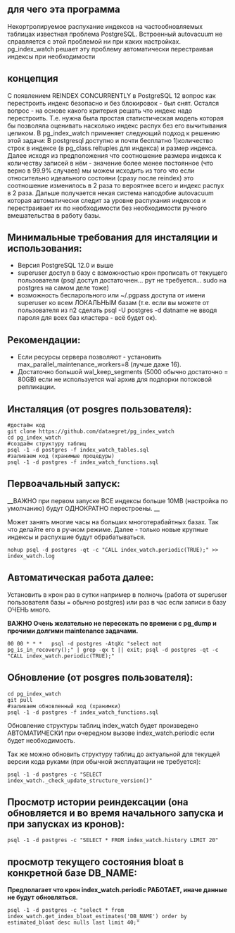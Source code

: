 ## для чего эта программа
Некортролируемое распухание индексов на частообновляемых таблицах известная проблема PostgreSQL. 
Встроенный autovacuum не справляется с этой проблемой ни при каких настройках.
pg_index_watch решает эту проблему автоматически перестраивая индексы при необходимости

## концепция
С появлением REINDEX CONCURRENTLY в PostgreSQL 12 вопрос как перестроить индекс безопасно и без блокировок - был снят.
Остался вопрос - на основе какого критерия решать что индекс надо перестроить.
Т.е. нужна была простая статистическая модель которая бы позволяла оценивать насколько индекс распух без его вычитывания целиком.
В pg_index_watch применяет следующий подход к решению этой задачи:
В postgresql доступно и почти бесплатно 1)количество строк в индексе (в pg_class.reltuples для индекса) и размер индекса.
Далее исходя из предположения что соотношение размера индекса к количеству записей в нём - значение более менее постоянное (что верно в 99.9% случаев)
мы можем исходить из того что если относительно идеального состояни (сразу после reindex) это соотношение изменилось в 2 раза то вероятнее всего и индекс распух в 2 раза.
Дальше получается некая система наподобие autovacuum которая автоматически следит за уровне распухания индексов и перестраивает их по необходимости
без необходимости ручного вмешательства в работу базы.


## Минимальные требования для инсталяции и использования:
- Версия PostgreSQL 12.0 и выше
- superuser доступ в базу с взможностью крон прописать от текущего пользователя (psql доступ достаточнен... рут не требуется... sudo на postgres на самом деле тоже)
- возможность беспарольного или ~/.pgpass доступа от имени superuser ко всем ЛОКАЛЬНЫМ базам (т.е. если вы можете от пользователя из п2 сделать psql -U postgres -d datname не вводя пароля для всех баз кластера - всё будет ок).


## Рекомендации:
- Если ресурсы сервера позволяют - установить max_parallel_maintenance_workers=8 (лучше даже 16). 
- Достаточно большой wal_keep_segments (5000 обычно достаточно = 80GB) если не используется wal архив для подпорки потоковой репликации.


## Инсталяция (от posgres пользователя):
```
#достаём код
git clone https://github.com/dataegret/pg_index_watch
cd pg_index_watch
#создаём структуру таблиц
psql -1 -d postgres -f index_watch_tables.sql
#заливаем код (хранимые процедуры)
psql -1 -d postgres -f index_watch_functions.sql
```


## Первоачальный запуск:
__ВАЖНО при первом запуске ВСЕ индексы больше 10MB (настройка по умолчанию) будут ОДНОКРАТНО перестроены. __

Может занять многие часы на больших многотерабайтных базах. Так что делайте его в ручном режиме.  Далее - только новые крупные индексы и распухшие будут обрабатываться.
```
nohup psql -d postgres -qt -c "CALL index_watch.periodic(TRUE);" >> index_watch.log
```



## Автоматическая работа далее:
Установить в крон раз в сутки например в полночь (работа от superuser пользователя базы = обычно postgres)
или раз в час если записи в базу ОЧЕНЬ много.

__ВАЖНО Очень желательно не пересекать по времени с pg_dump и прочими долгими maintenance задачами.__
```
00 00 * * *   psql -d postgres -AtqXc "select not pg_is_in_recovery();" | grep -qx t || exit; psql -d postgres -qt -c "CALL index_watch.periodic(TRUE);"
```



## Обновление (от posgres пользователя):
```
cd pg_index_watch
git pull
#заливаем обновленный код (хранимки)
psql -1 -d postgres -f index_watch_functions.sql
```
Обновление структуры таблиц index_watch будет произведено АВТОМАТИЧЕСКИ при очередном вызове index_watch.periodic если будет необходимость.

Так же можно обновить структуру таблиц до актуальной для текущей версии кода руками (при обычной эксплуатации не требуется):
```
psql -1 -d postgres -c "SELECT index_watch._check_update_structure_version()"
```


## Просмотр истории реиндексации (она обновляется и во время начального запуска и при запусках из кронов):
```
psql -1 -d postgres -c "SELECT * FROM index_watch.history LIMIT 20"
```


## просмотр текущего состояния bloat в конкретной базе DB_NAME:
__Предполагает что крон index_watch.periodic РАБОТАЕТ, иначе данные не будут обновляться.__
```
psql -1 -d postgres -c "select * from index_watch.get_index_bloat_estimates('DB_NAME') order by estimated_bloat desc nulls last limit 40;"
```



